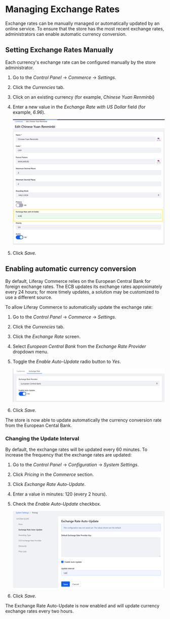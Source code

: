 # Managing Exchange Rates

Exchange rates can be manually managed or automatically updated by an online service. To ensure that the store has the most recent exchange rates, administrators can enable automatic currency conversion.

## Setting Exchange Rates Manually

Each currency's exchange rate can be configured manually by the store administrator.

1. Go to the _Control Panel_ → _Commerce_ → _Settings_.
1. Click the _Currencies_ tab.
1. Click on an existing currency (for example, _Chinese Yuan Renminbi_)
1. Enter a new value in the _Exchange Rate with US Dollar_ field (for example, _6.96_).

    ![Modifying an exchange rate manually](./managing-exchange-rates/images/03.png)

1. Click _Save_.

## Enabling automatic currency conversion

By default, Liferay Commerce relies on the European Central Bank for foreign exchange rates. The ECB updates its exchange rates approximately every 24 hours; for more timely updates, a solution may be customized to use a different source.

To allow Liferay Commerce to automatically update the exchange rate:

1. Go to the _Control Panel_ → _Commerce_ → _Settings_.
1. Click the _Currencies_ tab.
1. Click the _Exchange Rate_ screen.
1. Select _European Central Bank_ from the _Exchange Rate Provider_ dropdown menu.
1. Toggle the _Enable Auto-Update_ radio button to _Yes_.

    ![Enabling European Central Bank conversion](./managing-exchange-rates/images/01.png)

1. Click _Save_.

The store is now able to update automatically the currency conversion rate from the European Cental Bank.

### Changing the Update Interval

By default, the exchange rates will be updated every 60 minutes. To increase the frequency that the exchange rates are updated:

1. Go to the _Control Panel_ → _Configuration_ → _System Settings_.
1. Click _Pricing_ in the _Commerce_ section.
1. Click _Exchange Rate Auto-Update_.
1. Enter a value in minutes: 120 (every 2 hours).
1. Check the _Enable Auto-Update_ checkbox.

    ![Changing currency update interval](./managing-exchange-rates/images/02.png)

1. Click _Save_.

The Exchange Rate Auto-Update is now enabled and will update currency exchange rates every two hours.
